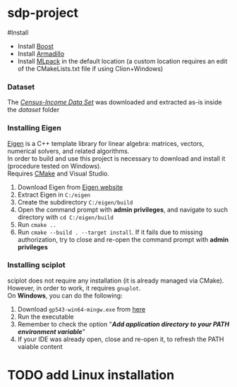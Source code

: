 # sdp-project

#Install

- Install [Boost](https://www.boost.org/users/download/)
- Install [Armadillo](http://arma.sourceforge.net/download.html)
- Install [MLpack](https://www.mlpack.org/getstarted.html) in the default location (a custom location requires an edit of the CMakeLists.txt file if using Clion+Windows)


### Dataset

The [_Census-Income Data Set_](https://archive.ics.uci.edu/ml/machine-learning-databases/census-income-mld/census.tar.gz) was downloaded and extracted as-is inside the _dataset_ folder

### Installing Eigen

[Eigen](https://eigen.tuxfamily.org/index.php?title=Main_Page) is a C++ template library for linear algebra: matrices, vectors, numerical solvers, and related algorithms.  
In order to build and use this project is necessary to download and install it (procedure tested on Windows).  
Requires [CMake](https://cmake.org/download/) and Visual Studio.
1. Download Eigen from [Eigen website](https://eigen.tuxfamily.org/index.php?title=Main_Page)
2. Extract Eigen in `C:/eigen`
3. Create the subdirectory `C:/eigen/build`
4. Open the command prompt with **admin privileges**, and navigate to such directory with `cd C:/eigen/build`
5. Run `cmake ..`
6. Run `cmake --build . --target install`. If it fails due to missing authorization, try to close and re-open the command prompt with **admin privileges**

### Installing sciplot
sciplot does not require any installation (it is already managed via CMake).  
However, in order to work, it requires `gnuplot`.  
On **Windows**, you can do the following:
1. Download `gp543-win64-mingw.exe` from [here](https://sourceforge.net/projects/gnuplot/files/gnuplot/5.4.3/)
2. Run the executable
3. Remember to check the option "_**Add application directory to your PATH environment variable**_"
4. If your IDE was already open, close and re-open it, to refresh the PATH vaiable content  

# TODO add Linux installation
